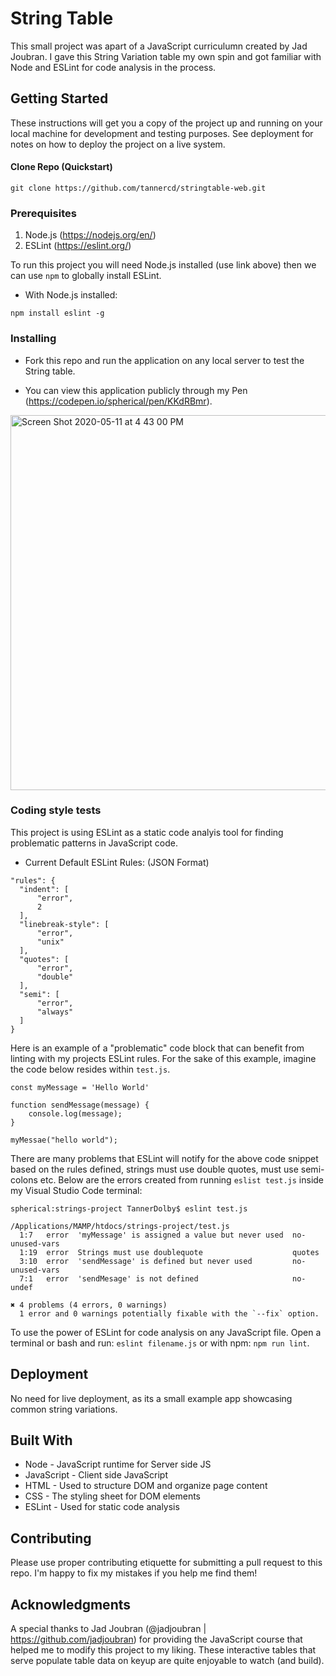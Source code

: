 # String Table
This small project was apart of a JavaScript curriculumn created by Jad Joubran. I gave this String Variation table my own spin and got familiar with Node and ESLint for code analysis in the process.

## Getting Started
These instructions will get you a copy of the project up and running on your local machine for development and testing purposes. See deployment for notes on how to deploy the project on a live system.

#### Clone Repo (Quickstart)

```
git clone https://github.com/tannercd/stringtable-web.git
```

### Prerequisites
1. Node.js (https://nodejs.org/en/)
2. ESLint (https://eslint.org/)

To run this project you will need Node.js installed (use link above) then we can use `npm` to globally install ESLint.

* With Node.js installed:
```
npm install eslint -g
```

### Installing

* Fork this repo and run the application on any local server to test the String table.

* You can view this application publicly through my Pen (https://codepen.io/spherical/pen/KKdRBmr).

<img width="575" height="600" alt="Screen Shot 2020-05-11 at 4 43 00 PM" src="https://user-images.githubusercontent.com/48612525/81622693-9280f300-93a6-11ea-9cef-2d0bde30dbe8.png">


### Coding style tests

This project is using ESLint as a static code analyis tool for finding problematic patterns in JavaScript code. 

* Current Default ESLint Rules: (JSON Format)

```
"rules": {
  "indent": [
	  "error",
	  2
  ],
  "linebreak-style": [
	  "error",
	  "unix"
  ],
  "quotes": [
	  "error",
	  "double"
  ],
  "semi": [
	  "error",
	  "always"
  ]
}
```

Here is an example of a "problematic" code block that can benefit from linting with my projects ESLint rules. For the sake of this example, imagine the code below resides within `test.js`.

```
const myMessage = 'Hello World'

function sendMessage(message) {
    console.log(message);
}

myMessae("hello world");
```

There are many problems that ESLint will notify for the above code snippet based on the rules defined, strings must use double quotes, must use semi-colons etc. Below are the errors created from running `eslist test.js` inside my Visual Studio Code terminal:

```
spherical:strings-project TannerDolby$ eslint test.js

/Applications/MAMP/htdocs/strings-project/test.js
  1:7   error  'myMessage' is assigned a value but never used  no-unused-vars
  1:19  error  Strings must use doublequote                    quotes
  3:10  error  'sendMessage' is defined but never used         no-unused-vars
  7:1   error  'sendMesage' is not defined                     no-undef

✖ 4 problems (4 errors, 0 warnings)
  1 error and 0 warnings potentially fixable with the `--fix` option.

```

To use the power of ESLint for code analysis on any JavaScript file. Open a terminal or bash and run: `eslint filename.js` or with npm: `npm run lint`.

## Deployment
No need for live deployment, as its a small example app showcasing common string variations.

## Built With
* Node - JavaScript runtime for Server side JS
* JavaScript - Client side JavaScript
* HTML - Used to structure DOM and organize page content
* CSS - The styling sheet for DOM elements
* ESLint - Used for static code analysis

## Contributing
Please use proper contributing etiquette for submitting a pull request to this repo. I'm happy to fix my mistakes if you help me find them!

## Acknowledgments
A special thanks to Jad Joubran (@jadjoubran | https://github.com/jadjoubran) for providing the JavaScript course that helped me to modify this project to my liking. These interactive tables that serve populate table data on keyup are quite enjoyable to watch (and build).
